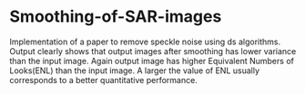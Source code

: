 # Smoothing-of-SAR-images
Implementation of a paper to remove speckle noise using  ds algorithms.
Output clearly shows that output images after smoothing has lower variance than the input image.
Again output image has higher Equivalent Numbers of Looks(ENL) than the input image. 
 A larger the value of ENL usually corresponds to a better quantitative
performance.
